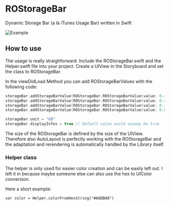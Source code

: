 # ROStorageBar
Dynamic Storage Bar (a là iTunes Usage Bar) written in Swift

![Example](http://prine.ch//ROStorageBarExample.png "Screenshot of the ROStorageBar")

## How to use
The usage is really straighforward. Include the ROStorageBar.swift and the Helper.swift file into your project. Create a UIView in the Storyboard and set the class to ROStorageBar.

In the viewDidLoad Method you can add ROStorageBarValues with the following code:
```Swift
storageBar.addStorageBarValue(ROStorageBar.ROStorageBarValue(value: 0.4, title: "Offline Data", color: Helper.colorFromHexString("#FFABAB")))
storageBar.addStorageBarValue(ROStorageBar.ROStorageBarValue(value: 0.2, title: "Favorites", color: Helper.colorFromHexString("#FFDAAB")))
storageBar.addStorageBarValue(ROStorageBar.ROStorageBarValue(value: 0.3, title: "Test", color: Helper.colorFromHexString("#c3c3c3")))
storageBar.addStorageBarValue(ROStorageBar.ROStorageBarValue(value: 0.8, title: "Free", color: Helper.colorFromHexString("#A8DBA8")))

storageBar.unit = "GB"
storageBar.displayInfos = true // Default value would anyway be true
```

The size of the ROStorageBar is defined by the size of the UIView. Therefore also AutoLayout is perfectly working with the ROStorageBar and the adaptation and rerendering is automatically handled by the Library itself.

### Helper class
The helper is only used for easier color creation and can be easily left out. I left it in because maybe someone else can also use the hex to UIColor conversion.

Here a short example:
```
var color = Helper.colorFromHexString("#A8DBA8")
```
